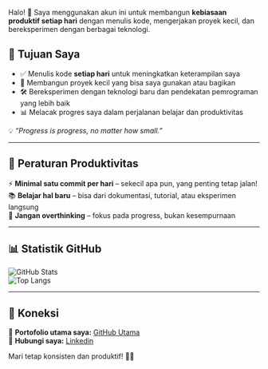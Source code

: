Halo! 👋 Saya menggunakan akun ini untuk membangun **kebiasaan produktif setiap hari** dengan menulis kode, mengerjakan proyek kecil, dan bereksperimen dengan berbagai teknologi.  

## 🎯 Tujuan Saya  
- ✅ Menulis kode **setiap hari** untuk meningkatkan keterampilan saya  
- 📂 Membangun proyek kecil yang bisa saya gunakan atau bagikan  
- 🛠️ Bereksperimen dengan teknologi baru dan pendekatan pemrograman yang lebih baik  
- 📊 Melacak progres saya dalam perjalanan belajar dan produktivitas  

💡 *“Progress is progress, no matter how small.”*  

---

## 📌 Peraturan Produktivitas  
⚡ **Minimal satu commit per hari** – sekecil apa pun, yang penting tetap jalan!  
📚 **Belajar hal baru** – bisa dari dokumentasi, tutorial, atau eksperimen langsung  
🎯 **Jangan overthinking** – fokus pada progress, bukan kesempurnaan  

---

## 📊 Statistik GitHub  
![GitHub Stats](https://github-readme-stats.vercel.app/api?username=0xabdum&show_icons=true&theme=tokyonight)  
![Top Langs](https://github-readme-stats.vercel.app/api/top-langs/?username=0xabdum&layout=compact&theme=tokyonight)  

---

## 🎯 Koneksi  
🔗 **Portofolio utama saya:** [GitHub Utama](https://github.com/aldiabdumalik)  
📧 **Hubungi saya:** [Linkedin](https://www.linkedin.com/in/aldiabdumalik/)

Mari tetap konsisten dan produktif! 🚀🔥  
